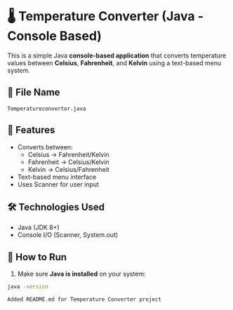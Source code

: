 # 🌡️ Temperature Converter (Java - Console Based)

This is a simple Java **console-based application** that converts temperature values between **Celsius**, **Fahrenheit**, and **Kelvin** using a text-based menu system.

## 📄 File Name
`Temperatureconvertor.java`

## 🚀 Features
- Converts between:
  - Celsius → Fahrenheit/Kelvin
  - Fahrenheit → Celsius/Kelvin
  - Kelvin → Celsius/Fahrenheit
- Text-based menu interface
- Uses Scanner for user input

## 🛠️ Technologies Used
- Java (JDK 8+)
- Console I/O (Scanner, System.out)

## 🧪 How to Run

1. Make sure **Java is installed** on your system:
```bash
java -version

Added README.md for Temperature Converter project
